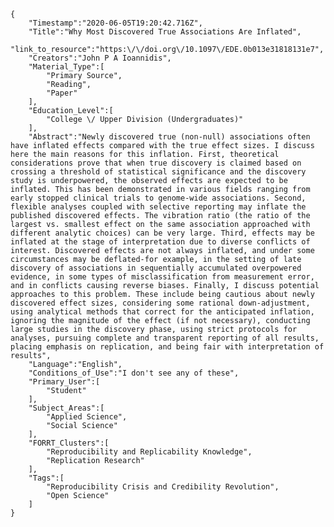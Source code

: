 
    {
        "Timestamp":"2020-06-05T19:20:42.716Z",
        "Title":"Why Most Discovered True Associations Are Inflated",
        "link_to_resource":"https:\/\/doi.org\/10.1097\/EDE.0b013e31818131e7",
        "Creators":"John P A Ioannidis",
        "Material_Type":[
            "Primary Source",
            "Reading",
            "Paper"
        ],
        "Education_Level":[
            "College \/ Upper Division (Undergraduates)"
        ],
        "Abstract":"Newly discovered true (non-null) associations often have inflated effects compared with the true effect sizes. I discuss here the main reasons for this inflation. First, theoretical considerations prove that when true discovery is claimed based on crossing a threshold of statistical significance and the discovery study is underpowered, the observed effects are expected to be inflated. This has been demonstrated in various fields ranging from early stopped clinical trials to genome-wide associations. Second, flexible analyses coupled with selective reporting may inflate the published discovered effects. The vibration ratio (the ratio of the largest vs. smallest effect on the same association approached with different analytic choices) can be very large. Third, effects may be inflated at the stage of interpretation due to diverse conflicts of interest. Discovered effects are not always inflated, and under some circumstances may be deflated-for example, in the setting of late discovery of associations in sequentially accumulated overpowered evidence, in some types of misclassification from measurement error, and in conflicts causing reverse biases. Finally, I discuss potential approaches to this problem. These include being cautious about newly discovered effect sizes, considering some rational down-adjustment, using analytical methods that correct for the anticipated inflation, ignoring the magnitude of the effect (if not necessary), conducting large studies in the discovery phase, using strict protocols for analyses, pursuing complete and transparent reporting of all results, placing emphasis on replication, and being fair with interpretation of results",
        "Language":"English",
        "Conditions_of_Use":"I don't see any of these",
        "Primary_User":[
            "Student"
        ],
        "Subject_Areas":[
            "Applied Science",
            "Social Science"
        ],
        "FORRT_Clusters":[
            "Reproducibility and Replicability Knowledge",
            "Replication Research"
        ],
        "Tags":[
            "Reproducibility Crisis and Credibility Revolution",
            "Open Science"
        ]
    }
